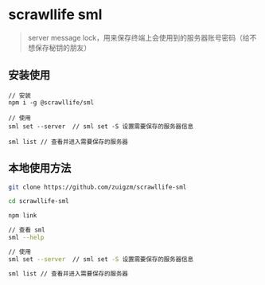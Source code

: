# scrawllife sml

> server message lock，用来保存终端上会使用到的服务器账号密码（给不想保存秘钥的朋友）

## 安装使用

```
// 安装
npm i -g @scrawllife/sml

// 使用
sml set --server  // sml set -S 设置需要保存的服务器信息

sml list // 查看并进入需要保存的服务器
```

## 本地使用方法

```bash
git clone https://github.com/zuigzm/scrawllife-sml

cd scrawllife-sml

npm link

// 查看 sml
sml --help

// 使用
sml set --server  // sml set -S 设置需要保存的服务器信息

sml list // 查看并进入需要保存的服务器
```
